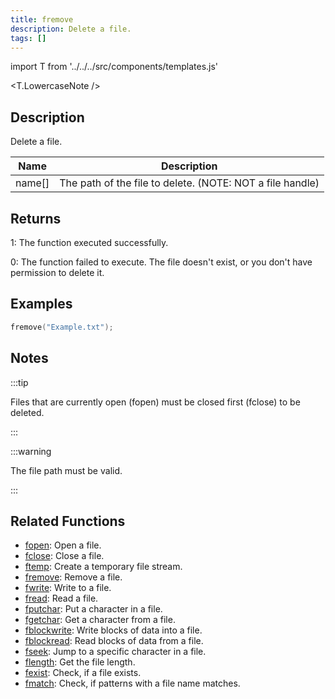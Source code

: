 ```yaml
---
title: fremove
description: Delete a file.
tags: []
---
```


import T from '../../../src/components/templates.js'

<T.LowercaseNote />

## Description

Delete a file.

| Name   | Description                                               |
| ------ | --------------------------------------------------------- |
| name[] | The path of the file to delete. (NOTE: NOT a file handle) |

## Returns

1: The function executed successfully.

0: The function failed to execute. The file doesn't exist, or you don't have permission to delete it.

## Examples

```c
fremove("Example.txt");
```

## Notes

:::tip

Files that are currently open (fopen) must be closed first (fclose) to be deleted.

:::

:::warning

The file path must be valid.

:::

## Related Functions

- [fopen](fopen): Open a file.
- [fclose](fclose): Close a file.
- [ftemp](ftemp): Create a temporary file stream.
- [fremove](fremove): Remove a file.
- [fwrite](fwrite): Write to a file.
- [fread](fread): Read a file.
- [fputchar](fputchar): Put a character in a file.
- [fgetchar](fgetchar): Get a character from a file.
- [fblockwrite](fblockwrite): Write blocks of data into a file.
- [fblockread](fblockread): Read blocks of data from a file.
- [fseek](fseek): Jump to a specific character in a file.
- [flength](flength): Get the file length.
- [fexist](fexist): Check, if a file exists.
- [fmatch](fmatch): Check, if patterns with a file name matches.
